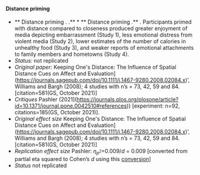 ####  Distance priming  

* ** Distance priming . .** * ** Distance priming .** . Participants primed with distance compared to closeness produced greater enjoyment of media depicting embarrassment (Study 1), less emotional distress from violent media (Study 2), lower estimates of the number of calories in unhealthy food (Study 3), and weaker reports of emotional attachments to family members and hometowns (Study 4).
* _Status:_ not replicated
* _Original paper:_ Keeping One's Distance: The Influence of Spatial Distance Cues on Affect and Evaluation](https://journals.sagepub.com/doi/10.1111/j.1467-9280.2008.02084.x)’, Williams and Bargh (2008); 4 studies with n’s = 73, 42, 59 and 84. [citation=581(GS, October 2021)]​
* _Critiques_ Pashler (2021](https://journals.plos.org/plosone/article?id=10.1371/journal.pone.0042510#references)) [experiment: n=92, citations=185(GS, October 2021)].
* _Original effect size_ Keeping One's Distance: The Influence of Spatial Distance Cues on Affect and Evaluation](https://journals.sagepub.com/doi/10.1111/j.1467-9280.2008.02084.x)’, Williams and Bargh (2008); 4 studies with n’s = 73, 42, 59 and 84. [citation=581(GS, October 2021)]​
* _Replication effect size_ Pashler: _η<sub>p<sup>2</sup></sub>_=0.009/_d_  = 0.009 [converted from partial eta squared to Cohen’s _d_ using this [conversion](https://haiyangjin.github.io/2020/05/eta2d/#conversion-between-cohens-d-and-partial-eta-squared)]
* _Status_ not replicated
